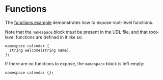 # Functions

The [functions example]([1-functions/](https://github.com/thunderbiscuit/uniffi-examples/tree/master/1-functions)) demonstrates how to expose root-level functions.

Note that the `namespace` block _must_ be present in the UDL file, and that root-level functions are defined in it like so:
```uniffi-udl
namespace calendar {
  string welcome(string name);
};
```

If there are no functions to expose, the `namespace` block is left empty:
```uniffi-udl
namespace calendar {};
```
